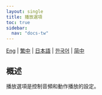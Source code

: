 ```yaml
---
layout: single
title: 播放選項
toc: true
sidebar:
  nav: "docs-tw"
---
```

[Eng](/tw/dancexr/features/playback_options) | [繁中](/tw/tw/dancexr/features/playback_options) | [日本語](/jp/tw/dancexr/features/playback_options) | [한국어](/kr/tw/dancexr/features/playback_options) | [简中](/zh/tw/dancexr/features/playback_options)


## 概述
播放選項是控制音頻和動作播放的設定。